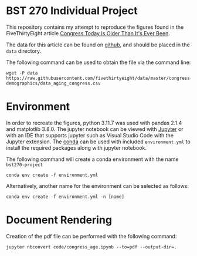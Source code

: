 # BST 270 Individual Project

This repository contains my attempt to reproduce the figures found in the FiveThirtyEight article [Congress Today Is Older Than It's Ever Been](https://fivethirtyeight.com/features/aging-congress-boomers/).  

The data for this article can be found on [github](https://github.com/fivethirtyeight/data/tree/master/congress-demographics), and should be placed in the `data` directory.

The following command can be used to obtain the file via the command line: 

```
wget -P data https://raw.githubusercontent.com/fivethirtyeight/data/master/congress-demographics/data_aging_congress.csv
```

# Environment

In order to recreate the figures, python 3.11.7 was used with pandas 2.1.4 and matplotlib 3.8.0.  The jupyter notebook can be viewed with [Jupyter](https://jupyter.org/) or with an IDE that supports jupyter such as Visual Studio Code with the Jupyter extension.  The [conda](https://docs.conda.io/en/latest/) can be used with included `environment.yml` to install the required packages along with jupyter notebook.

The following command will create a conda environment with the name  `bst270-project`

```
conda env create -f environment.yml
```

Alternatively, another name for the environment can be selected as follows:

```
conda env create -f environment.yml -n [name]
```

# Document Rendering

Creation of the pdf file can be performed with the following command:

```
jupyter nbconvert code/congress_age.ipynb --to=pdf --output-dir=.
```


